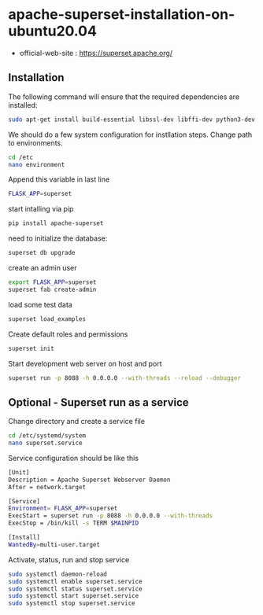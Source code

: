 # apache-superset-installation-on-ubuntu20.04
* official-web-site : https://superset.apache.org/


## Installation

The following command will ensure that the required dependencies are installed:
```sh 
sudo apt-get install build-essential libssl-dev libffi-dev python3-dev python3-pip libsasl2-dev libldap2-dev default-libmysqlclient-dev```
```

We should do a few system configuration for instllation steps.
Change path to environments.
```sh
cd /etc
nano environment
```
Append this variable in last line
```sh
FLASK_APP=superset
```

start intalling via pip
```sh 
pip install apache-superset
```
need to initialize the database:
```sh 
superset db upgrade
```
create an admin user 
```sh 
export FLASK_APP=superset
superset fab create-admin
```
load some test data
```sh 
superset load_examples
```
Create default roles and permissions
```sh 
superset init
```
Start development web server on host and port 
```sh 
superset run -p 8088 -h 0.0.0.0 --with-threads --reload --debugger
```


## Optional - Superset run as a service
Change directory and create a service file
```sh 
cd /etc/systemd/system
nano superset.service
```
Service configuration should be like this
```sh 
[Unit]
Description = Apache Superset Webserver Daemon
After = network.target

[Service]
Environment= FLASK_APP=superset
ExecStart = superset run -p 8088 -h 0.0.0.0 --with-threads
ExecStop = /bin/kill -s TERM $MAINPID

[Install]
WantedBy=multi-user.target
```
Activate, status, run and stop service
```sh 
sudo systemctl daemon-reload
sudo systemctl enable superset.service
sudo systemctl status superset.service
sudo systemctl start superset.service
sudo systemctl stop superset.service
```


